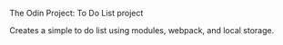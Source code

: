 The Odin Project: To Do List project

Creates a simple to do list using modules, webpack, and local storage.